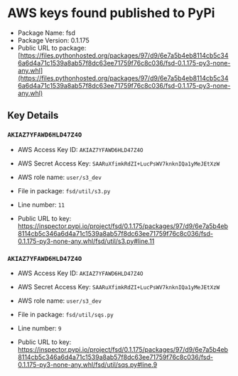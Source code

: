# AWS keys found published to PyPi

* Package Name: fsd
* Package Version: 0.1.175
* Public URL to package: [https://files.pythonhosted.org/packages/97/d9/6e7a5b4eb8114cb5c346a6d4a71c1539a8ab57f8dc63ee71759f76c8c036/fsd-0.1.175-py3-none-any.whl](https://files.pythonhosted.org/packages/97/d9/6e7a5b4eb8114cb5c346a6d4a71c1539a8ab57f8dc63ee71759f76c8c036/fsd-0.1.175-py3-none-any.whl)

## Key Details

### `AKIAZ7YFAWD6HLD47Z4O`

* AWS Access Key ID: `AKIAZ7YFAWD6HLD47Z4O`
* AWS Secret Access Key: `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` 
* AWS role name: `user/s3_dev`
* File in package: `fsd/util/s3.py`
* Line number: `11`

* Public URL to key: https://inspector.pypi.io/project/fsd/0.1.175/packages/97/d9/6e7a5b4eb8114cb5c346a6d4a71c1539a8ab57f8dc63ee71759f76c8c036/fsd-0.1.175-py3-none-any.whl/fsd/util/s3.py#line.11



### `AKIAZ7YFAWD6HLD47Z4O`

* AWS Access Key ID: `AKIAZ7YFAWD6HLD47Z4O`
* AWS Secret Access Key: `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` 
* AWS role name: `user/s3_dev`
* File in package: `fsd/util/sqs.py`
* Line number: `9`

* Public URL to key: https://inspector.pypi.io/project/fsd/0.1.175/packages/97/d9/6e7a5b4eb8114cb5c346a6d4a71c1539a8ab57f8dc63ee71759f76c8c036/fsd-0.1.175-py3-none-any.whl/fsd/util/sqs.py#line.9


